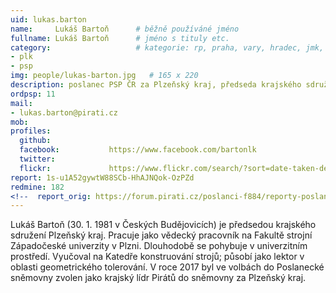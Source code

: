 ```yaml
---
uid: lukas.barton
name:     Lukáš Bartoň  	# běžně používáné jméno
fullname: Lukáš Bartoň  	# jméno s tituly etc.
category:                 	# kategorie: rp, praha, vary, hradec, jmk, senat
- plk
- psp
img: people/lukas-barton.jpg   # 165 x 220
description: poslanec PSP ČR za Plzeňský kraj, předseda krajského sdružení Plzeňský kraj            	# kratký popis, max 160 znaků
ordpsp: 11
mail:
- lukas.barton@pirati.cz
mob:			  
profiles:
  github:                 
  facebook: 		  https://www.facebook.com/bartonlk
  twitter: 		  
  flickr:     		  https://www.flickr.com/search/?sort=date-taken-desc&advanced=1&text=luk%C3%A1%C5%A1%20barto%C5%88
report: 1s-u1A52gywtW88SCb-HhAJNQok-OzPZd
redmine: 182
<!--  report_orig: https://forum.pirati.cz/poslanci-f884/reporty-poslance-lukase-bartone-t38994.html-->
---
```


Lukáš Bartoň (30. 1. 1981 v Českých Budějovicích) je předsedou krajského sdružení Plzeňský kraj. Pracuje jako vědecký pracovník na Fakultě strojní Západočeské univerzity v Plzni. Dlouhodobě se pohybuje v univerzitním prostředí. Vyučoval na Katedře konstruování strojů; působí jako lektor v oblasti geometrického tolerování. V roce 2017 byl ve volbách do Poslanecké sněmovny zvolen jako krajský lídr Pirátů do sněmovny za Plzeňský kraj.

